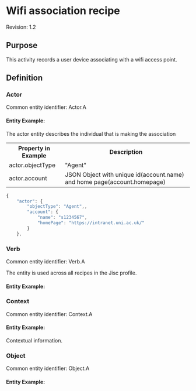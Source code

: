 # Wifi association recipe
Revision: 1.2

## Purpose
This activity records a user device associating with a wifi access point.

## Definition

### Actor
Common entity identifier:  Actor.A

#### Entity Example:
The actor entity describes the individual that is making the association

<table>
	<tr>
		<th>Property in Example</th><th>Description</th>
	</tr>
	<tr>
		<td>actor.objectType</td>
		<td>"Agent"</td>
	</tr>
	<tr>
		<td>actor.account</td>
		<td>JSON Object with unique id(account.name) and home page(account.homepage)</td>
	</tr>
</table>

``` Javascript
{
    "actor": {
        "objectType": "Agent",,
        "account": {
            "name": "s1234567",
            "homePage": "https://intranet.uni.ac.uk/"
        }
    },
```

### Verb
Common entity identifier: Verb.A

The entity is used across all recipes in the Jisc profile.

#### Entity Example:

### Context
Common entity identifier: Context.A

#### Entity Example:
Contextual information.

### Object
Common entity identifier: Object.A

#### Entity Example:
